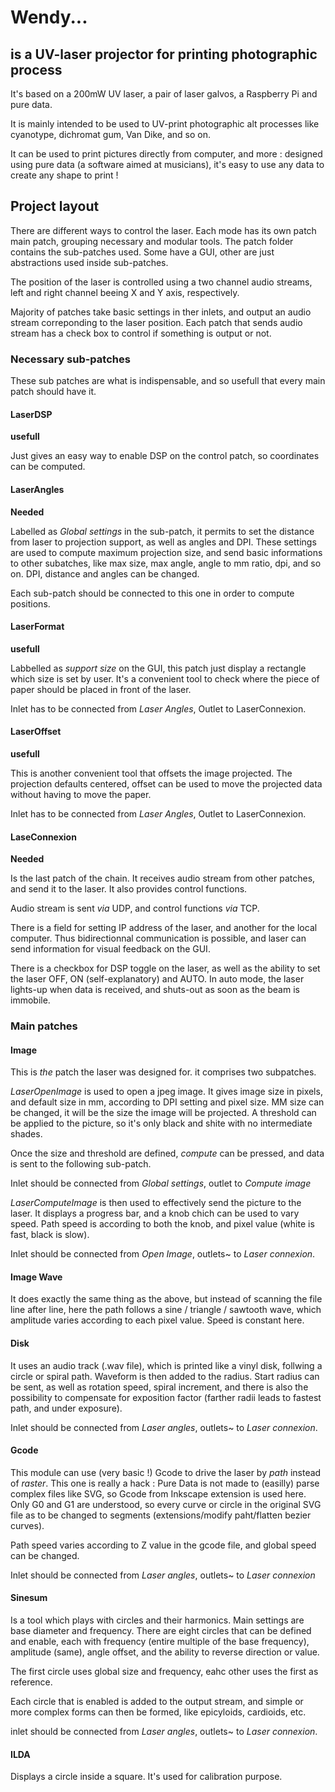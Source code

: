 # Wendy...
## is a UV-laser projector for printing photographic process

It's based on a 200mW UV laser, a pair of laser galvos, a Raspberry Pi and pure data.

It is mainly intended to be used to UV-print photographic alt processes like cyanotype, dichromat gum, Van Dike, and so on.

It can be used to print pictures directly from computer, and more : designed using pure data (a software aimed at musicians), it's easy to use any data to create any shape to print !

## Project layout

There are different ways to control the laser. Each mode has its own patch main patch, grouping necessary and modular tools. The patch folder contains the sub-patches used. Some have a GUI, other are just abstractions used inside sub-patches.

The position of the laser is controlled using a two channel audio streams, left and right channel beeing X and Y axis, respectively.

Majority of patches take basic settings in ther inlets, and output an audio stream correponding to the laser position. Each patch that sends audio stream has a check box to control if something is output or not.

### Necessary sub-patches
These sub patches are what is indispensable, and so usefull that every main patch should have it.
#### LaserDSP
__usefull__

Just gives an easy way to enable DSP on the control patch, so coordinates can be computed.

#### LaserAngles
__Needed__

Labelled as _Global settings_ in the sub-patch, it permits to set the distance from laser to projection support, as well as angles and DPI. These settings are used to compute maximum projection size, and send basic informations to other subatches, like max size, max angle, angle to mm ratio, dpi, and so on. DPI, distance and angles can be changed.

Each sub-patch should be connected to this one in order to compute positions.

#### LaserFormat
__usefull__

Labbelled as _support size_ on the GUI, this patch just display a rectangle which size is set by user. It's a convenient tool to check where the piece of paper should be placed in front of the laser.

Inlet has to be connected from _Laser Angles_, Outlet to LaserConnexion.

#### LaserOffset
__usefull__

This is another convenient tool that offsets the image projected. The projection defaults centered, offset can be used to move the projected data without having to move the paper.

Inlet has to be connected from _Laser Angles_, Outlet to LaserConnexion.

#### LaseConnexion
__Needed__

Is the last patch of the chain. It receives audio stream from other patches, and send it to the laser. It also provides control functions.

Audio stream is sent _via_ UDP, and control functions _via_ TCP.

There is a field for setting IP address of the laser, and another for the local computer. Thus bidirectionnal communication is possible, and laser can send information for visual feedback on the GUI.

There is a checkbox for DSP toggle on the laser, as well as the ability to set the laser OFF, ON (self-explanatory) and AUTO. In auto mode, the laser lights-up when data is received, and shuts-out as soon as the beam is immobile.

### Main patches
#### Image

This is _the_ patch the laser was designed for. it comprises two subpatches.

_LaserOpenImage_ is used to open a jpeg image. It gives image size in pixels, and default size in mm, according to DPI setting and pixel size. MM size can be changed, it will be the size the image will be projected. A threshold can be applied to the picture, so it's only black and shite with no intermediate shades.

Once the size and threshold are defined, _compute_ can be pressed, and data is sent to the following sub-patch.

Inlet should be connected from _Global settings_, outlet to _Compute image_


_LaserComputeImage_ is then used to effectively send the picture to the laser. It displays a progress bar, and a knob chich can be used to vary speed. Path speed is according to both the knob, and pixel value (white is fast, black is slow).

Inlet should be connected from _Open Image_, outlets~ to _Laser connexion_.

#### Image Wave
It does exactly the same thing as the above, but instead of scanning the file line after line, here the path follows a sine / triangle / sawtooth wave, which amplitude varies according to each pixel value. Speed is constant here.

#### Disk
It uses an audio track (.wav file), which is printed like a vinyl disk, follwing a circle or spiral path. Waveform is then added to the radius. Start radius can be sent, as well as rotation speed, spiral increment, and there is also the possibility to compensate for exposition factor (farther radii leads to fastest path, and under exposure).

Inlet should be connected from _Laser angles_, outlets~ to _Laser connexion_.

#### Gcode
This module can use (very basic !) Gcode to drive the laser by _path_ instead of _raster_. This one is really a hack : Pure Data is not made to (easilly) parse complex files like SVG, so Gcode from Inkscape extension is used here. Only G0 and G1 are understood, so every curve or circle in the original SVG file as to be changed to segments (extensions/modify paht/flatten bezier curves).

Path speed varies according to Z value in the gcode file, and global speed can be changed.

Inlet should be connected from _Laser angles_, outlets~ to _Laser connexion_

#### Sinesum
Is a tool which plays with circles and their harmonics. Main settings are base diameter and frequency.
There are eight circles that can be defined and enable, each with frequency (entire multiple of the base frequency), amplitude (same), angle offset, and the ability to reverse direction or value.

The first circle uses global size and frequency, eahc other uses the first as reference.

Each circle that is enabled is added to the output stream, and simple or more complex forms can then be formed, like epicyloids, cardioids, etc.

inlet should be connected from _Laser angles_, outlets~ to _Laser connexion_.

#### ILDA
Displays a circle inside a square. It's used for calibration purpose.